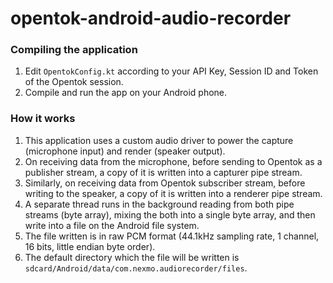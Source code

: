 # opentok-android-audio-recorder

### Compiling the application
1. Edit `OpentokConfig.kt` according to your API Key, Session ID and Token of the Opentok session.
2. Compile and run the app on your Android phone.


### How it works
1. This application uses a custom audio driver to power the capture (microphone input) and render (speaker output).
2. On receiving data from the microphone, before sending to Opentok as a publisher stream, a copy of it is written into a capturer pipe stream.
3. Similarly, on receiving data from Opentok subscriber stream, before writing to the speaker, a copy of it is written into a renderer pipe stream.
4. A separate thread runs in the background reading from both pipe streams (byte array), mixing the both into a single byte array, and then write into a file on the Android file system.
5. The file written is in raw PCM format (44.1kHz sampling rate, 1 channel, 16 bits, little endian byte order).
6. The default directory which the file will be written is `sdcard/Android/data/com.nexmo.audiorecorder/files`.
